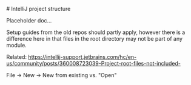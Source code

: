 # IntelliJ project structure

Placeholder doc...

Setup guides from the old repos should partly apply, however there is a difference here in that files in the root directory
may not be part of any module.

Related:
https://intellij-support.jetbrains.com/hc/en-us/community/posts/360008723039-Project-root-files-not-included-

File -> New -> New from existing vs. "Open"

